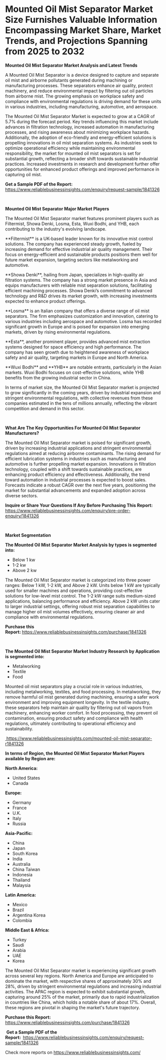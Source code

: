 <p><h1>Mounted Oil Mist Separator Market Size Furnishes Valuable Information Encompassing Market Share, Market Trends, and Projections Spanning from 2025 to 2032</h1></p><p><strong>Mounted Oil Mist Separator Market Analysis and Latest Trends</strong></p>
<p><p>A Mounted Oil Mist Separator is a device designed to capture and separate oil mist and airborne pollutants generated during machining or manufacturing processes. These separators enhance air quality, protect machinery, and reduce environmental impact by filtering out oil particles from airborne mist. The growing emphasis on workplace safety and compliance with environmental regulations is driving demand for these units in various industries, including manufacturing, automotive, and aerospace.</p><p>The Mounted Oil Mist Separator Market is expected to grow at a CAGR of 5.7% during the forecast period. Key trends influencing this market include advances in filtration technology, increased automation in manufacturing processes, and rising awareness about minimizing workplace hazards. Additionally, the adoption of eco-friendly and energy-efficient solutions is propelling innovations in oil mist separation systems. As industries seek to optimize operational efficiency while maintaining environmental responsibility, the market for mounted oil mist separators is set for substantial growth, reflecting a broader shift towards sustainable industrial practices. Increased investments in research and development further offer opportunities for enhanced product offerings and improved performance in capturing oil mist.</p></p>
<p><strong>Get a Sample PDF of the Report:&nbsp;</strong> <a href="https://www.reliablebusinessinsights.com/enquiry/request-sample/1841326?utm_campaign=2811&utm_medium=2&utm_source=Github&utm_content=ia&utm_term=12042025&utm_id=mounted-oil-mist-separator">https://www.reliablebusinessinsights.com/enquiry/request-sample/1841326</a></p>
<p>&nbsp;</p>
<p><strong>Mounted Oil Mist Separator Major Market Players</strong></p>
<p><p>The Mounted Oil Mist Separator market features prominent players such as Filtermist, Showa Denki, Losma, Esta, Wuxi Bodhi, and YHB, each contributing to the industry's evolving landscape.</p><p>**Filtermist** is a UK-based leader known for its innovative mist control solutions. The company has experienced steady growth, fueled by increasing demand for effective industrial air quality management. Their focus on energy-efficient and sustainable products positions them well for future market expansion, targeting sectors like metalworking and automotive.</p><p>**Showa Denki**, hailing from Japan, specializes in high-quality air filtration systems. The company has a strong market presence in Asia and equips manufacturers with reliable mist separation solutions, facilitating efficient machining processes. Showa Denki’s commitment to advanced technology and R&D drives its market growth, with increasing investments expected to enhance product offerings.</p><p>**Losma** is an Italian company that offers a diverse range of oil mist separators. The firm emphasizes customization and innovation, catering to various industries including aerospace and automotive. Losma has recorded significant growth in Europe and is poised for expansion into emerging markets, driven by rising environmental regulations.</p><p>**Esta**, another prominent player, provides advanced mist extraction systems designed for space efficiency and high performance. The company has seen growth due to heightened awareness of workplace safety and air quality, targeting markets in Europe and North America.</p><p>**Wuxi Bodhi** and **YHB** are notable entrants, particularly in the Asian markets. Wuxi Bodhi focuses on cost-effective solutions, while YHB benefits from the growing industrial sector in China.</p><p>In terms of market size, the Mounted Oil Mist Separator market is projected to grow significantly in the coming years, driven by industrial expansion and stringent environmental regulations, with collective revenues from these companies estimated in the tens of millions annually, reflecting the vibrant competition and demand in this sector.</p></p>
<p>&nbsp;</p>
<p><strong>What Are The Key Opportunities For Mounted Oil Mist Separator Manufacturers?</strong></p>
<p><p>The Mounted Oil Mist Separator market is poised for significant growth, driven by increasing industrial applications and stringent environmental regulations aimed at reducing airborne contaminants. The rising demand for efficient lubrication systems in industries such as manufacturing and automotive is further propelling market expansion. Innovations in filtration technology, coupled with a shift towards sustainable practices, are enhancing product efficiency and effectiveness. Additionally, the trend toward automation in industrial processes is expected to boost sales. Forecasts indicate a robust CAGR over the next five years, positioning the market for substantial advancements and expanded adoption across diverse sectors.</p></p>
<p><strong>Inquire or Share Your Questions If Any Before Purchasing This Report:</strong> <a href="https://www.reliablebusinessinsights.com/enquiry/pre-order-enquiry/1841326?utm_campaign=2811&utm_medium=2&utm_source=Github&utm_content=ia&utm_term=12042025&utm_id=mounted-oil-mist-separator">https://www.reliablebusinessinsights.com/enquiry/pre-order-enquiry/1841326</a></p>
<p>&nbsp;</p>
<p><strong>Market Segmentation</strong></p>
<p><strong>The Mounted Oil Mist Separator Market Analysis by types is segmented into:</strong></p>
<p><ul><li>Below 1 kw</li><li>1-2 kw</li><li>Above 2 kw</li></ul></p>
<p><p>The Mounted Oil Mist Separator market is categorized into three power ranges: Below 1 kW, 1-2 kW, and Above 2 kW. Units below 1 kW are typically used for smaller machines and operations, providing cost-effective solutions for low-level mist control. The 1-2 kW range suits medium-sized applications, balancing performance and efficiency. Above 2 kW units cater to larger industrial settings, offering robust mist separation capabilities to manage higher oil mist volumes effectively, ensuring cleaner air and compliance with environmental regulations.</p></p>
<p><strong>Purchase this Report:&nbsp;</strong><a href="https://www.reliablebusinessinsights.com/purchase/1841326?utm_campaign=2811&utm_medium=2&utm_source=Github&utm_content=ia&utm_term=12042025&utm_id=mounted-oil-mist-separator">https://www.reliablebusinessinsights.com/purchase/1841326</a></p>
<p>&nbsp;</p>
<p><strong>The Mounted Oil Mist Separator Market Industry Research by Application is segmented into:</strong></p>
<p><ul><li>Metalworking</li><li>Textile</li><li>Food</li></ul></p>
<p><p>Mounted oil mist separators play a crucial role in various industries, including metalworking, textiles, and food processing. In metalworking, they remove harmful oil mist generated during machining, ensuring a safer work environment and improving equipment longevity. In the textile industry, these separators help maintain air quality by filtering out oil vapors from machinery, enhancing worker comfort. In food processing, they prevent oil contamination, ensuring product safety and compliance with health regulations, ultimately contributing to operational efficiency and sustainability.</p></p>
<p><a href="https://www.reliablebusinessinsights.com/mounted-oil-mist-separator-r1841326?utm_campaign=2811&utm_medium=2&utm_source=Github&utm_content=ia&utm_term=12042025&utm_id=mounted-oil-mist-separator">&nbsp;https://www.reliablebusinessinsights.com/mounted-oil-mist-separator-r1841326</a></p>
<p><strong>In terms of Region, the Mounted Oil Mist Separator Market Players available by Region are:</strong></p>
<p>
    <p> <strong> North America: </strong>
        <ul>
            <li>United States</li>
            <li>Canada</li>
        </ul>
        </p> 
    <p> <strong> Europe: </strong>
        <ul>
            <li>Germany</li>
            <li>France</li>
            <li>U.K.</li>
            <li>Italy</li>
            <li>Russia</li>
        </ul>
        </p> 
    <p> <strong> Asia-Pacific: </strong>
        <ul>
            <li>China</li>
            <li>Japan</li>
            <li>South Korea</li>
            <li>India</li>
            <li>Australia</li>
            <li>China Taiwan</li>
            <li>Indonesia</li>
            <li>Thailand</li>
            <li>Malaysia</li>
        </ul>
        </p> 
    <p> <strong> Latin America: </strong>
        <ul>
            <li>Mexico</li>
            <li>Brazil</li>
            <li>Argentina Korea</li>
            <li>Colombia</li>
        </ul>
        </p> 
    <p> <strong> Middle East & Africa: </strong>
        <ul>
            <li>Turkey</li>
            <li>Saudi</li>
            <li>Arabia</li>
            <li>UAE</li>
            <li>Korea</li>
        </ul>
    </p>
    </p>
<p><p>The Mounted Oil Mist Separator market is experiencing significant growth across several key regions. North America and Europe are anticipated to dominate the market, with respective shares of approximately 30% and 28%, driven by stringent environmental regulations and increasing industrial activities. The APAC region is expected to exhibit substantial growth, capturing around 25% of the market, primarily due to rapid industrialization in countries like China, which holds a notable share of about 17%. Overall, these regions are pivotal in shaping the market's future trajectory.</p></p>
<p><strong>Purchase this Report: </strong><a href="https://www.reliablebusinessinsights.com/purchase/1841326?utm_campaign=2811&utm_medium=2&utm_source=Github&utm_content=ia&utm_term=12042025&utm_id=mounted-oil-mist-separator">https://www.reliablebusinessinsights.com/purchase/1841326</a></p>
<p>&nbsp;<strong>Get a Sample PDF of the Report:&nbsp;&nbsp;</strong><a href="https://www.reliablebusinessinsights.com/enquiry/request-sample/1841326?utm_campaign=2811&utm_medium=2&utm_source=Github&utm_content=ia&utm_term=12042025&utm_id=mounted-oil-mist-separator">https://www.reliablebusinessinsights.com/enquiry/request-sample/1841326</a></p>
<p><strong></strong></p>
<p>Check more reports on <a href="https://www.reliablebusinessinsights.com/?utm_campaign=2811&utm_medium=2&utm_source=Github&utm_content=ia&utm_term=12042025&utm_id=mounted-oil-mist-separator">https://www.reliablebusinessinsights.com/</a></p>